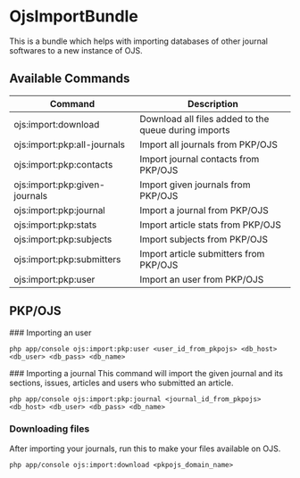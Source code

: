 # OjsImportBundle
This is a bundle which helps with importing databases of other journal softwares to a new instance of OJS.

## Available Commands
| Command                       | Description                                          |
|-------------------------------|------------------------------------------------------|
| ojs:import:download           | Download all files added to the queue during imports |
| ojs:import:pkp:all-journals   | Import all journals from PKP/OJS                     |
| ojs:import:pkp:contacts       | Import journal contacts from PKP/OJS                 |
| ojs:import:pkp:given-journals | Import given journals from PKP/OJS                   |
| ojs:import:pkp:journal        | Import a journal from PKP/OJS                        |
| ojs:import:pkp:stats          | Import article stats from PKP/OJS                    |
| ojs:import:pkp:subjects       | Import subjects from PKP/OJS                         |
| ojs:import:pkp:submitters     | Import article submitters from PKP/OJS               |
| ojs:import:pkp:user           | Import an user from PKP/OJS                          |
## PKP/OJS

### Importing an user
```
php app/console ojs:import:pkp:user <user_id_from_pkpojs> <db_host> <db_user> <db_pass> <db_name>
```

### Importing a journal
This command will import the given journal and its sections, issues, articles and users who submitted an article. 
```
php app/console ojs:import:pkp:journal <journal_id_from_pkpojs> <db_host> <db_user> <db_pass> <db_name>
```

### Downloading files
After importing your journals, run this to make your files available on OJS.
```
php app/console ojs:import:download <pkpojs_domain_name>
```
